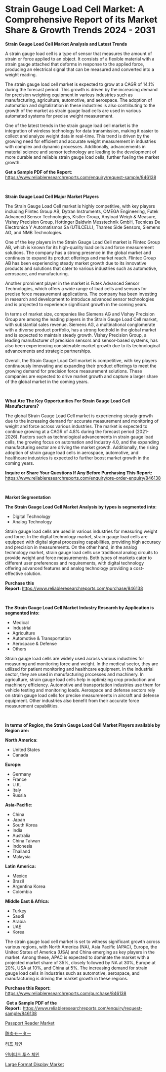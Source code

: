 <p><h1>Strain Gauge Load Cell Market: A Comprehensive Report of its Market Share & Growth Trends 2024 - 2031</h1></p><p><strong>Strain Gauge Load Cell Market Analysis and Latest Trends</strong></p>
<p><p>A strain gauge load cell is a type of sensor that measures the amount of strain or force applied to an object. It consists of a flexible material with a strain gauge attached that deforms in response to the applied force, producing an electrical signal that can be measured and converted into a weight reading.</p><p>The strain gauge load cell market is expected to grow at a CAGR of 14.1% during the forecast period. This growth is driven by the increasing demand for precision weighing equipment in various industries such as manufacturing, agriculture, automotive, and aerospace. The adoption of automation and digitalization in these industries is also contributing to the growth of the market as strain gauge load cells are used in various automated systems for precise weight measurement.</p><p>One of the latest trends in the strain gauge load cell market is the integration of wireless technology for data transmission, making it easier to collect and analyze weight data in real-time. This trend is driven by the growing need for efficient and accurate weight measurement in industries with complex and dynamic processes. Additionally, advancements in material science and sensor technology are leading to the development of more durable and reliable strain gauge load cells, further fueling the market growth.</p></p>
<p><strong>Get a Sample PDF of the Report:&nbsp;</strong> <a href="https://www.reliableresearchreports.com/enquiry/request-sample/846138">https://www.reliableresearchreports.com/enquiry/request-sample/846138</a></p>
<p>&nbsp;</p>
<p><strong>Strain Gauge Load Cell Major Market Players</strong></p>
<p><p>The Strain Gauge Load Cell market is highly competitive, with key players including Flintec Group AB, Dytran Instruments, OMEGA Engineering, Futek Advanced Sensor Technologies, Kistler Group, Anyload Weigh & Measure, Vishay Precision Group, Hottinger Baldwin Messtechnik GmbH, Tecnicas De Electronica Y Automatismos Sa (UTILCELL), Thames Side Sensors, Siemens AG, and NMB Technologies.</p><p>One of the key players in the Strain Gauge Load Cell market is Flintec Group AB, which is known for its high-quality load cells and force measurement solutions. The company has a strong presence in the global market and continues to expand its product offerings and market reach. Flintec Group AB has been experiencing steady market growth due to its innovative products and solutions that cater to various industries such as automotive, aerospace, and manufacturing.</p><p>Another prominent player in the market is Futek Advanced Sensor Technologies, which offers a wide range of load cells and sensors for precise force measurement applications. The company has been investing in research and development to introduce advanced sensor technologies and is projected to experience significant growth in the coming years.</p><p>In terms of market size, companies like Siemens AG and Vishay Precision Group are among the leading players in the Strain Gauge Load Cell market, with substantial sales revenue. Siemens AG, a multinational conglomerate with a diverse product portfolio, has a strong foothold in the global market and is expected to maintain steady growth. Vishay Precision Group, a leading manufacturer of precision sensors and sensor-based systems, has also been experiencing considerable market growth due to its technological advancements and strategic partnerships.</p><p>Overall, the Strain Gauge Load Cell market is competitive, with key players continuously innovating and expanding their product offerings to meet the growing demand for precision force measurement solutions. These companies are expected to drive market growth and capture a larger share of the global market in the coming years.</p></p>
<p>&nbsp;</p>
<p><strong>What Are The Key Opportunities For Strain Gauge Load Cell Manufacturers?</strong></p>
<p><p>The global Strain Gauge Load Cell market is experiencing steady growth due to the increasing demand for accurate measurement and monitoring of weight and force across various industries. The market is expected to continue growing at a CAGR of 4.8% during the forecast period (2021-2026). Factors such as technological advancements in strain gauge load cells, the growing focus on automation and Industry 4.0, and the expanding manufacturing sector are driving the market growth. Additionally, the rising adoption of strain gauge load cells in aerospace, automotive, and healthcare industries is expected to further boost market growth in the coming years.</p></p>
<p><strong>Inquire or Share Your Questions If Any Before Purchasing This Report:</strong> <a href="https://www.reliableresearchreports.com/enquiry/pre-order-enquiry/846138">https://www.reliableresearchreports.com/enquiry/pre-order-enquiry/846138</a></p>
<p>&nbsp;</p>
<p><strong>Market Segmentation</strong></p>
<p><strong>The Strain Gauge Load Cell Market Analysis by types is segmented into:</strong></p>
<p><ul><li>Digital Technology</li><li>Analog Technology</li></ul></p>
<p><p>Strain gauge load cells are used in various industries for measuring weight and force. In the digital technology market, strain gauge load cells are equipped with digital signal processing capabilities, providing high accuracy and precision in measurements. On the other hand, in the analog technology market, strain gauge load cells use traditional analog circuits to provide weight and force measurements. Both types of markets cater to different user preferences and requirements, with digital technology offering advanced features and analog technology providing a cost-effective solution.</p></p>
<p><strong>Purchase this Report:&nbsp;</strong><a href="https://www.reliableresearchreports.com/purchase/846138">https://www.reliableresearchreports.com/purchase/846138</a></p>
<p>&nbsp;</p>
<p><strong>The Strain Gauge Load Cell Market Industry Research by Application is segmented into:</strong></p>
<p><ul><li>Medical</li><li>Industrial</li><li>Agriculture</li><li>Automotive & Transportation</li><li>Aerospace & Defense</li><li>Others</li></ul></p>
<p><p>Strain gauge load cells are widely used across various industries for measuring and monitoring force and weight. In the medical sector, they are utilized for patient monitoring and healthcare equipment. In the industrial sector, they are used in manufacturing processes and machinery. In agriculture, strain gauge load cells help in optimizing crop production and machinery efficiency. Automotive and transportation industries use them for vehicle testing and monitoring loads. Aerospace and defense sectors rely on strain gauge load cells for precise measurements in aircraft and defense equipment. Other industries also benefit from their accurate force measurement capabilities.</p></p>
<p>&nbsp;</p>
<p><strong>In terms of Region, the Strain Gauge Load Cell Market Players available by Region are:</strong></p>
<p>
    <p> <strong> North America: </strong>
        <ul>
            <li>United States</li>
            <li>Canada</li>
        </ul>
        </p> 
    <p> <strong> Europe: </strong>
        <ul>
            <li>Germany</li>
            <li>France</li>
            <li>U.K.</li>
            <li>Italy</li>
            <li>Russia</li>
        </ul>
        </p> 
    <p> <strong> Asia-Pacific: </strong>
        <ul>
            <li>China</li>
            <li>Japan</li>
            <li>South Korea</li>
            <li>India</li>
            <li>Australia</li>
            <li>China Taiwan</li>
            <li>Indonesia</li>
            <li>Thailand</li>
            <li>Malaysia</li>
        </ul>
        </p> 
    <p> <strong> Latin America: </strong>
        <ul>
            <li>Mexico</li>
            <li>Brazil</li>
            <li>Argentina Korea</li>
            <li>Colombia</li>
        </ul>
        </p> 
    <p> <strong> Middle East & Africa: </strong>
        <ul>
            <li>Turkey</li>
            <li>Saudi</li>
            <li>Arabia</li>
            <li>UAE</li>
            <li>Korea</li>
        </ul>
    </p>
    </p>
<p><p>The strain gauge load cell market is set to witness significant growth across various regions, with North America (NA), Asia Pacific (APAC), Europe, the United States of America (USA) and China emerging as key players in the market. Among these, APAC is expected to dominate the market with a projected market share of 35%, closely followed by NA at 30%, Europe at 20%, USA at 10%, and China at 5%. The increasing demand for strain gauge load cells in industries such as automotive, aerospace, and manufacturing is driving the market growth in these regions.</p></p>
<p><strong>Purchase this Report: </strong><a href="https://www.reliableresearchreports.com/purchase/846138">https://www.reliableresearchreports.com/purchase/846138</a></p>
<p>&nbsp;<strong>Get a Sample PDF of the Report:&nbsp;&nbsp;</strong><a href="https://www.reliableresearchreports.com/enquiry/request-sample/846138">https://www.reliableresearchreports.com/enquiry/request-sample/846138</a></p>
<p><strong></strong></p>
<p><p><a href="https://github.com/edytherolanlouisejk1miz0wig/Market-Research-Report-List-1/blob/main/passport-reader-market.md">Passport Reader Market</a></p><p><a href="https://github.com/AriMuller2009/Market-Research-Report-List-1/blob/main/98982939964.md">防炎モーター</a></p><p><a href="https://github.com/JeromeRtyau89966/Market-Research-Report-List-1/blob/main/97990049366.md">리프 체인</a></p><p><a href="https://github.com/TimmyMann6767/Market-Research-Report-List-1/blob/main/29809439365.md">인버티드 투스 체인</a></p><p><a href="https://github.com/RoccoManning/Market-Research-Report-List-4/blob/main/large-format-display-market.md">Large Format Display Market</a></p></p>